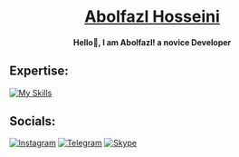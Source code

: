 <div align="center">
<!--   <img src="./logo.png" alt="soufilearn logo" width="200px" /> -->
</div>

<div align='center'>
    <h1>
    <a href='https://instagram.com/im_shahrukh_official'>Abolfazl Hosseini</a>
  </h1>
  <h4>Hello👋, I am Abolfazl! a novice Developer</h4>
</div>
 
## Expertise: 
[![My Skills](https://skillicons.dev/icons?i=html,css,js,ts,git,github,react,nextjs,sass,tailwind,vite,bootstrap)](https://skillicons.dev)
## Socials:
[![Instagram](https://img.shields.io/badge/Instagram-%23E4405F.svg?style=for-the-badge&logo=Instagram&logoColor=white)](https://im_shahrukh_official)
[![Telegram](https://img.shields.io/badge/Telegram-2CA5E0?style=for-the-badge&logo=telegram&logoColor=white)](https://t.me/soufi_learn)
[![Skype](https://img.shields.io/badge/Skype-%23FF0000.svg?style=for-the-badge&logo=Skype&logoColor=white)](https://www.youtube.com/@soufilearn)
